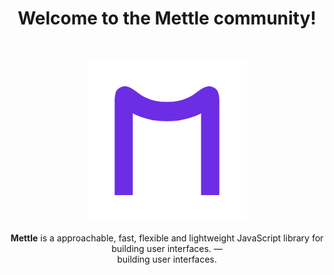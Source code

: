<h1 align="center">Welcome to the <span>Mettle</span> community!</h1>
<br/>
<p align="center">
  <img src="./logo.png" alt="Mettle logo">
  <br/><br/>
  <b>Mettle</b> is a approachable, fast, flexible and lightweight JavaScript library for building user interfaces. &mdash;
  <br/>
  building user interfaces.
  <br/><br/>
</p>
